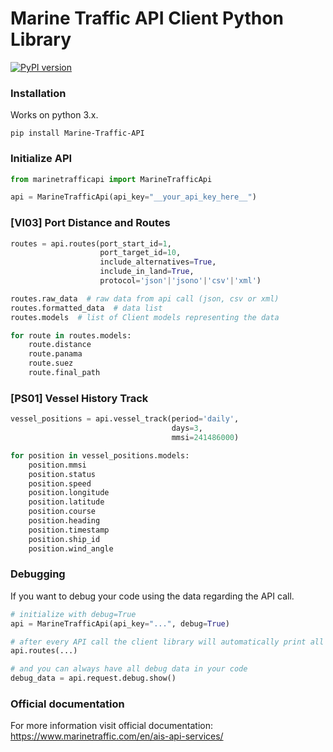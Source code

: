 <h1>Marine Traffic API Client Python Library</h1>

[![PyPI version](https://badge.fury.io/py/Marine-Traffic-API.svg)](https://badge.fury.io/py/Marine-Traffic-API)

<h3>Installation</h3>
<p>Works on python 3.x.</p>

```
pip install Marine-Traffic-API
```

<h3>Initialize API</h3>

```python
from marinetrafficapi import MarineTrafficApi

api = MarineTrafficApi(api_key="__your_api_key_here__")
```

<h3>[VI03] Port Distance and Routes</h3>

```python
routes = api.routes(port_start_id=1, 
                    port_target_id=10, 
                    include_alternatives=True, 
                    include_in_land=True,
                    protocol='json'|'jsono'|'csv'|'xml')

routes.raw_data  # raw data from api call (json, csv or xml)
routes.formatted_data  # data list
routes.models  # list of Client models representing the data

for route in routes.models:
	route.distance
	route.panama
	route.suez
	route.final_path
```

<h3>[PS01] Vessel History Track</h3>

```python
vessel_positions = api.vessel_track(period='daily', 
                                    days=3, 
                                    mmsi=241486000)

for position in vessel_positions.models:
	position.mmsi
	position.status
	position.speed
	position.longitude
	position.latitude
	position.course
	position.heading
	position.timestamp
	position.ship_id
	position.wind_angle
```

<h3>Debugging</h3>

<p>If you want to debug your code using the data regarding the API call.</p>

```python
# initialize with debug=True
api = MarineTrafficApi(api_key="...", debug=True)

# after every API call the client library will automatically print all the data to standard output
api.routes(...)

# and you can always have all debug data in your code
debug_data = api.request.debug.show()
```

<h3>Official documentation</h3>

<p>For more information visit official documentation: <a href="https://www.marinetraffic.com/en/ais-api-services/">https://www.marinetraffic.com/en/ais-api-services/</a></p>
